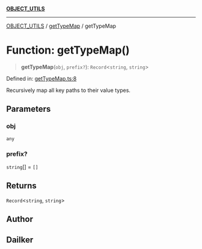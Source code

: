 [**OBJECT_UTILS**](../../README.md)

***

[OBJECT_UTILS](../../README.md) / [getTypeMap](../README.md) / getTypeMap

# Function: getTypeMap()

> **getTypeMap**(`obj`, `prefix?`): `Record`\<`string`, `string`\>

Defined in: [getTypeMap.ts:8](https://github.com/dailker/everyutil-js/blob/7799f3f003cb23f425be3f1c83c38483e2648188/src/object/getTypeMap.ts#L8)

Recursively map all key paths to their value types.

## Parameters

### obj

`any`

### prefix?

`string`[] = `[]`

## Returns

`Record`\<`string`, `string`\>

## Author

## Dailker
